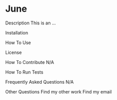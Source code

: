 # June



Description
This is an ...

Installation


How To Use


License 

How To Contribute
N/A

How To Run Tests


Frequently Asked Questions
N/A

Other Questions
Find my other work
Find my email
